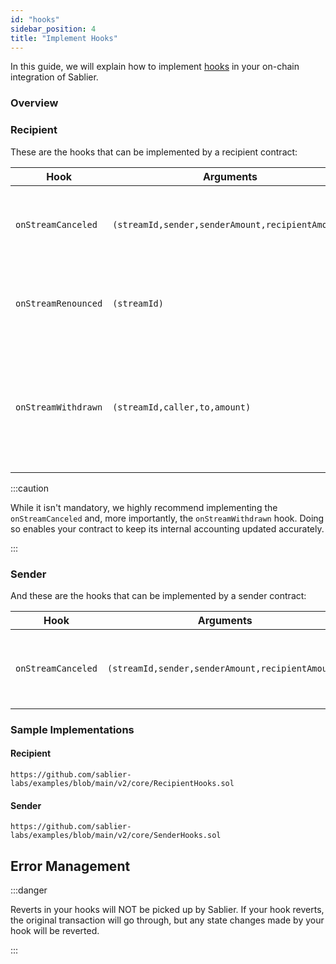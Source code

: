 ```yaml
---
id: "hooks"
sidebar_position: 4
title: "Implement Hooks"
---
```


In this guide, we will explain how to implement [hooks](/concepts/protocol/hooks) in your on-chain integration of
Sablier.

### Overview

### Recipient

These are the hooks that can be implemented by a recipient contract:

| Hook                | Arguments                                        | Description                                                                      |
| ------------------- | ------------------------------------------------ | -------------------------------------------------------------------------------- |
| `onStreamCanceled`  | `(streamId,sender,senderAmount,recipientAmount)` | Called when the stream is canceled by the sender.                                |
| `onStreamRenounced` | `(streamId)`                                     | Called when the stream is renounced by the sender.                               |
| `onStreamWithdrawn` | `(streamId,caller,to,amount)`                    | Called when the sender or an an approved NFT operator withdraws from the stream. |

:::caution

While it isn't mandatory, we highly recommend implementing the `onStreamCanceled` and, more importantly, the
`onStreamWithdrawn` hook. Doing so enables your contract to keep its internal accounting updated accurately.

:::

### Sender

And these are the hooks that can be implemented by a sender contract:

| Hook               | Arguments                                        | Description                                       |
| ------------------ | ------------------------------------------------ | ------------------------------------------------- |
| `onStreamCanceled` | `(streamId,sender,senderAmount,recipientAmount)` | Called when the stream is canceled by the sender. |

### Sample Implementations

#### Recipient

```solidity reference title="Sablier Recipient Hooks"
https://github.com/sablier-labs/examples/blob/main/v2/core/RecipientHooks.sol
```

#### Sender

```solidity reference title="Sablier Sender Hooks"
https://github.com/sablier-labs/examples/blob/main/v2/core/SenderHooks.sol
```

## Error Management

:::danger

Reverts in your hooks will NOT be picked up by Sablier. If your hook reverts, the original transaction will go through,
but any state changes made by your hook will be reverted.

:::
